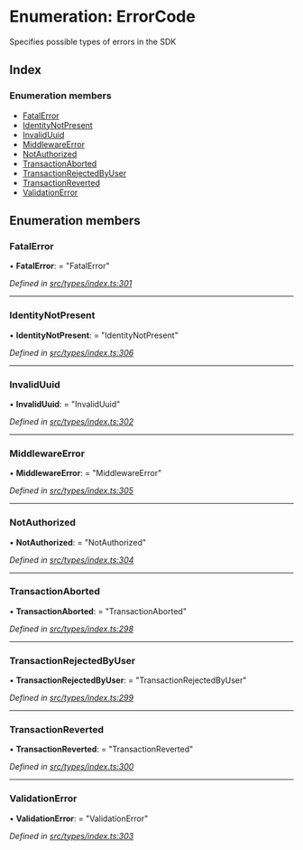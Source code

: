 # Enumeration: ErrorCode

Specifies possible types of errors in the SDK

## Index

### Enumeration members

* [FatalError](errorcode.md#fatalerror)
* [IdentityNotPresent](errorcode.md#identitynotpresent)
* [InvalidUuid](errorcode.md#invaliduuid)
* [MiddlewareError](errorcode.md#middlewareerror)
* [NotAuthorized](errorcode.md#notauthorized)
* [TransactionAborted](errorcode.md#transactionaborted)
* [TransactionRejectedByUser](errorcode.md#transactionrejectedbyuser)
* [TransactionReverted](errorcode.md#transactionreverted)
* [ValidationError](errorcode.md#validationerror)

## Enumeration members

###  FatalError

• **FatalError**: = "FatalError"

*Defined in [src/types/index.ts:301](https://github.com/PolymathNetwork/polymesh-sdk/blob/eac2196/src/types/index.ts#L301)*

___

###  IdentityNotPresent

• **IdentityNotPresent**: = "IdentityNotPresent"

*Defined in [src/types/index.ts:306](https://github.com/PolymathNetwork/polymesh-sdk/blob/eac2196/src/types/index.ts#L306)*

___

###  InvalidUuid

• **InvalidUuid**: = "InvalidUuid"

*Defined in [src/types/index.ts:302](https://github.com/PolymathNetwork/polymesh-sdk/blob/eac2196/src/types/index.ts#L302)*

___

###  MiddlewareError

• **MiddlewareError**: = "MiddlewareError"

*Defined in [src/types/index.ts:305](https://github.com/PolymathNetwork/polymesh-sdk/blob/eac2196/src/types/index.ts#L305)*

___

###  NotAuthorized

• **NotAuthorized**: = "NotAuthorized"

*Defined in [src/types/index.ts:304](https://github.com/PolymathNetwork/polymesh-sdk/blob/eac2196/src/types/index.ts#L304)*

___

###  TransactionAborted

• **TransactionAborted**: = "TransactionAborted"

*Defined in [src/types/index.ts:298](https://github.com/PolymathNetwork/polymesh-sdk/blob/eac2196/src/types/index.ts#L298)*

___

###  TransactionRejectedByUser

• **TransactionRejectedByUser**: = "TransactionRejectedByUser"

*Defined in [src/types/index.ts:299](https://github.com/PolymathNetwork/polymesh-sdk/blob/eac2196/src/types/index.ts#L299)*

___

###  TransactionReverted

• **TransactionReverted**: = "TransactionReverted"

*Defined in [src/types/index.ts:300](https://github.com/PolymathNetwork/polymesh-sdk/blob/eac2196/src/types/index.ts#L300)*

___

###  ValidationError

• **ValidationError**: = "ValidationError"

*Defined in [src/types/index.ts:303](https://github.com/PolymathNetwork/polymesh-sdk/blob/eac2196/src/types/index.ts#L303)*
